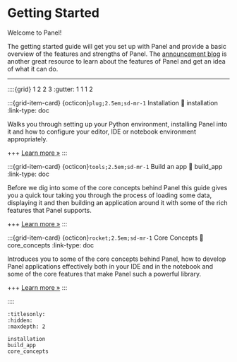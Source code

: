 # Getting Started

Welcome to Panel!

The getting started guide will get you set up with Panel and provide a basic overview of the features and strengths of Panel. The [announcement blog](https://blog.pyviz.org/panel_announcement.html) is another great resource to learn about the features of Panel and get an idea of what it can do.

---

::::{grid} 1 2 2 3
:gutter: 1 1 1 2

:::{grid-item-card} {octicon}`plug;2.5em;sd-mr-1` Installation
:link: installation
:link-type: doc

Walks you through setting up your Python environment, installing Panel into it and how to configure your editor, IDE or notebook environment appropriately.

+++
[Learn more »](installation)
:::

:::{grid-item-card} {octicon}`tools;2.5em;sd-mr-1` Build an app
:link: build_app
:link-type: doc

Before we dig into some of the core concepts behind Panel this guide gives you a quick tour taking you through the process of loading some data, displaying it and then building an application around it with some of the rich features that Panel supports.

+++
[Learn more »](build_app)
:::

:::{grid-item-card} {octicon}`rocket;2.5em;sd-mr-1` Core Concepts
:link: core_concepts
:link-type: doc

Introduces you to some of the core concepts behind Panel, how to develop Panel applications effectively both in your IDE and in the notebook and some of the core features that make Panel such a powerful library.

+++
[Learn more »](core_concepts)
:::

::::

```{toctree}
:titlesonly:
:hidden:
:maxdepth: 2

installation
build_app
core_concepts
```
